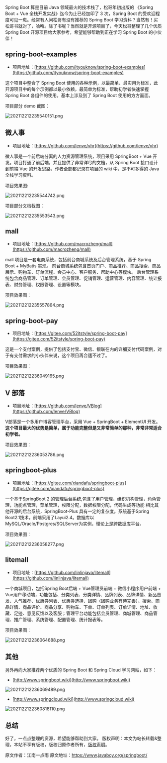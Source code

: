 


Spring Boot 算是目前 Java 领域最火的技术栈了，松哥年初出版的 《Spring Boot + Vue 全栈开发实战》迄今为止已经加印了 3 次，Spring Boot 的受欢迎程度可见一斑。经常有人问松哥有没有推荐的 Spring Boot 学习资料？当然有！买松哥书就对了，哈哈。除了书呢？当然就是开源项目了，今天松哥整理了几个优质 Spring Boot 开源项目给大家参考，希望能够帮助到正在学习 Spring Boot 的小伙伴！

## spring-boot-examples

* 项目地址：[https://github.com/ityouknow/spring-boot-examples](https://github.com/ityouknow/spring-boot-examples)

这个项目中整合了 Spring Boot 使用的各种示例，以最简单、最实用为标准，此开源项目中的每个示例都以最小依赖，最简单为标准，帮助初学者快速掌握 Spring Boot 各组件的使用。基本上涉及到了 Spring Boot 使用的方方面面。

项目部分 demo 截图：

![202112212235540151.png](https://gitee.com/hezhiyuan007/java-study/raw/master/images/SpringBoot3/a2f9610f-bab5-4b44-8b72-2262cec5928a.png)

## 微人事

* 项目地址：[https://github.com/lenve/vhr](https://github.com/lenve/vhr)

微人事是一个前后端分离的人力资源管理系统，项目采用 SpringBoot + Vue 开发。项目打通了前后端，并且提供了非常详尽的文档，从 Spring Boot 接口设计到前端 Vue 的开发思路，作者全部都记录在项目的 wiki 中，是不可多得的 Java 全栈学习资料。

项目效果图:

![202112212235544742.png](https://gitee.com/hezhiyuan007/java-study/raw/master/images/SpringBoot3/488e8cbf-db81-4731-a495-c5dee97cf48b.png)

项目部分文档截图：

![202112212235553543.png](https://gitee.com/hezhiyuan007/java-study/raw/master/images/SpringBoot3/f1057bb5-7b37-46db-bfb8-829fbabc0ec6.png)

## mall

* 项目地址：[https://github.com/macrozheng/mall](https://github.com/macrozheng/mall)

mall 项目是一套电商系统，包括前台商城系统及后台管理系统，基于 Spring Boot + MyBatis 实现。 前台商城系统包含首页门户、商品推荐、商品搜索、商品展示、购物车、订单流程、会员中心、客户服务、帮助中心等模块。 后台管理系统包含商品管理、订单管理、会员管理、促销管理、运营管理、内容管理、统计报表、财务管理、权限管理、设置等模块。

项目效果图：

![202112212235557864.png](https://gitee.com/hezhiyuan007/java-study/raw/master/images/SpringBoot3/1541006b-ec1d-4484-a474-074e45f17d37.png)

## spring-boot-pay

* 项目地址：[https://gitee.com/52itstyle/spring-boot-pay](https://gitee.com/52itstyle/spring-boot-pay)

这是一个支付案例，提供了包括支付宝、微信、银联在内的详细支付代码案例，对于有支付需求的小伙伴来说，这个项目再合适不过了。

项目效果图：

![202112212236049165.png](https://gitee.com/hezhiyuan007/java-study/raw/master/images/SpringBoot3/84435794-f36e-4916-8b39-45d179ba3f86.png)

## V 部落

* 项目地址：[https://github.com/lenve/VBlog](https://github.com/lenve/VBlog)

V部落是一个多用户博客管理平台，采用 Vue + SpringBoot + ElementUI 开发。 **这个项目最大的优势是简单，属于功能完整但是又非常简单的那种，非常非常适合初学者。**

项目效果图：

![202112212236053786.png](https://gitee.com/hezhiyuan007/java-study/raw/master/images/SpringBoot3/dfcc6293-7692-4755-8129-302820096e3a.png)

## springboot-plus

* 项目地址：[https://gitee.com/xiandafu/springboot-plus](https://gitee.com/xiandafu/springboot-plus)

一个基于SpringBoot 2 的管理后台系统,包含了用户管理，组织机构管理，角色管理，功能点管理，菜单管理，权限分配，数据权限分配，代码生成等功能 相比其他开源的后台系统，SpringBoot-Plus 具有一定的复杂度。系统基于Spring Boot2.1技术，前端采用了Layui2.4。数据库以MySQL/Oracle/Postgres/SQLServer为实例，理论上是跨数据库平台。

项目效果图：

![202112212236058277.png](https://gitee.com/hezhiyuan007/java-study/raw/master/images/SpringBoot3/98aa510f-0533-483e-b5da-3c03208e9a28.png)

## litemall

* 项目地址：[https://github.com/linlinjava/litemall](https://github.com/linlinjava/litemall)

一个商城项目，包括Spring Boot后端 + Vue管理员前端 + 微信小程序用户前端 + Vue用户移动端，功能包括、分类列表、分类详情、品牌列表、品牌详情、新品首发、人气推荐、优惠券列表、优惠券选择、团购（团购业务有待完善）、搜索、商品详情、商品评价、商品分享、购物车、下单、订单列表、订单详情、地址、收藏、足迹、意见反馈以及客服；管理平台功能包括会员管理、商城管理、商品管理、推广管理、系统管理、配置管理、统计报表等。

项目效果图：

![202112212236064688.png](https://gitee.com/hezhiyuan007/java-study/raw/master/images/SpringBoot3/62e2dde6-28f0-498e-a500-53089aaa9ada.png)

## 其他

另外再向大家推荐两个优质的 Spring Boot 和 Spring Cloud 学习网站，如下：

* [http://www.springboot.wiki](http://www.springboot.wiki)

![202112212236069489.png](https://gitee.com/hezhiyuan007/java-study/raw/master/images/SpringBoot3/31e87010-9d6c-4d6f-9aab-eeb7dc5d89b4.png)

* [http://www.springcloud.wiki](http://www.springcloud.wiki)

![2021122122360818110.png](https://gitee.com/hezhiyuan007/java-study/raw/master/images/SpringBoot3/400df934-300d-4c7c-a5b5-ff951d4dd755.png)

## 总结

好了，一点点整理的资源，希望能够帮助到大家。
版权声明：本文为站长转载&整理，本站不享有版权，版权归原作者所有，[版权声明](https://gitee.com/hezhiyuan007/java-notes/raw/master/disclaimer.md)。




原文作者：江南一点雨 原文地址：https://www.javaboy.org/springboot/